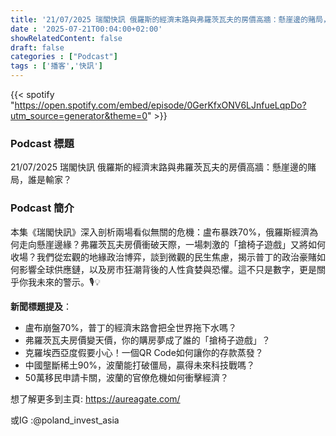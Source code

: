 ```yaml
---
title: '21/07/2025 瑞閣快訊 俄羅斯的經濟末路與弗羅茨瓦夫的房價高牆：懸崖邊的賭局，誰是輸家？'
date : '2025-07-21T00:04:00+02:00'
showRelatedContent: false
draft: false
categories : ["Podcast"]
tags : ['播客','快訊']
---
```

{{< spotify "https://open.spotify.com/embed/episode/0GerKfxONV6LJnfueLqpDo?utm_source=generator&theme=0" >}}



### Podcast 標題
21/07/2025 瑞閣快訊 俄羅斯的經濟末路與弗羅茨瓦夫的房價高牆：懸崖邊的賭局，誰是輸家？

### Podcast 簡介

本集《瑞閣快訊》深入剖析兩場看似無關的危機：盧布暴跌70%，俄羅斯經濟為何走向懸崖邊緣？弗羅茨瓦夫房價衝破天際，一場刺激的「搶椅子遊戲」又將如何收場？我們從宏觀的地緣政治博弈，談到微觀的民生焦慮，揭示普丁的政治豪賭如何影響全球供應鏈，以及房市狂潮背後的人性貪婪與恐懼。這不只是數字，更是關乎你我未來的警示。🎙️💡

**新聞標題提及**：

*   盧布崩盤70%，普丁的經濟末路會把全世界拖下水嗎？
*   弗羅茨瓦夫房價變天價，你的購房夢成了誰的「搶椅子遊戲」？
*   克羅埃西亞度假要小心！一個QR Code如何讓你的存款蒸發？
*   中國壟斷稀土90%，波蘭能打破僵局，贏得未來科技戰嗎？
*   50萬移民申請卡關，波蘭的官僚危機如何衝擊經濟？

想了解更多到主頁: https://aureagate.com/

或IG :@poland_invest_asia